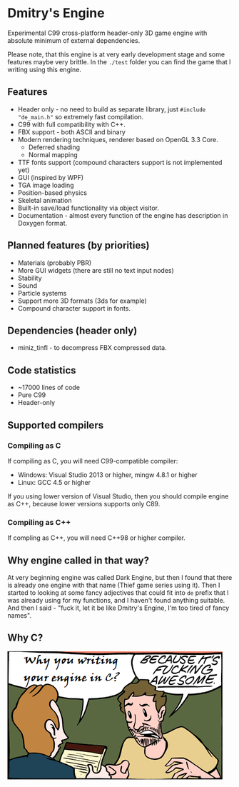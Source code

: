 # Dmitry's Engine

Experimental C99 cross-platform header-only 3D game engine with absolute minimum of external dependencies.

Please note, that this engine is at very early development stage and some features maybe very brittle. In the `./test` folder you can find the game that I writing using this engine.

## Features
* Header only - no need to build as separate library, just `#include "de_main.h"` so extremely fast compilation.
* C99 with full compatibility with C++.
* FBX support - both ASCII and binary
* Modern rendering techniques, renderer based on OpenGL 3.3 Core.
    * Deferred shading
    * Normal mapping
* TTF fonts support (compound characters support is not implemented yet)
* GUI (inspired by WPF)
* TGA image loading
* Position-based physics
* Skeletal animation
* Built-in save/load functionality via object visitor.
* Documentation - almost every function of the engine has description in Doxygen format.

## Planned features (by priorities)
- Materials (probably PBR)
- More GUI widgets (there are still no text input nodes)
- Stability
- Sound 
- Particle systems
- Support more 3D formats (3ds for example)
- Compound character support in fonts.

## Dependencies (header only)
- miniz_tinfl - to decompress FBX compressed data.

## Code statistics
- ~17000 lines of code
- Pure C99
- Header-only

## Supported compilers
### Compiling as C
If compiling as C, you will need C99-compatible compiler:
- Windows:  Visual Studio 2013 or higher, mingw 4.8.1 or higher
- Linux: GCC 4.5 or higher

If you using lower version of Visual Studio, then you should compile engine as C++, because lower versions supports only C89.
### Compiling as C++
If compling as C++, you will need C++98 or higher compiler.

## Why engine called in that way?
At very beginning engine was called Dark Engine, but then I found that there is already one engine with that name (Thief game series using it). Then I started to looking at some fancy adjectives that could fit into `de` prefix that I was already using for my functions, and I haven't found anything suitable. And then I said - "fuck it, let it be like Dmitry's Engine, I'm too tired of fancy names".

## Why C?
![Why](pics/why.png?raw=true "Why")
